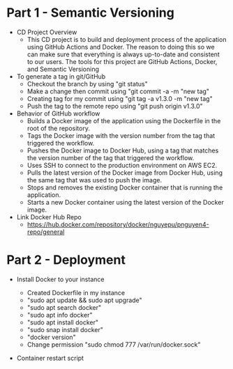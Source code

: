 # Part 1 - Semantic Versioning 
- CD Project Overview 
    - This CD project is to build and deployment process of the application using GitHub Actions and Docker. The reason to doing this so we can make sure that everything is always up-to-date and consistent to our users. The tools for this project are GitHub Actions, Docker, and Semantic Versioning
- To generate a tag in git/GitHub
    - Checkout the branch by using "git status"
    - Make a change then commit using "git commit -a -m "new tag"
    - Creating tag for my commit using "git tag -a v1.3.0 -m "new tag"
    - Push the tag to the remote repo using "git push origin v1.3.0"
- Behavior of GitHub workflow
    - Builds a Docker image of the application using the Dockerfile in the root of the repository.
    - Tags the Docker image with the version number from the tag that triggered the workflow.
    - Pushes the Docker image to Docker Hub, using a tag that matches the version number of the tag that triggered the workflow.
    - Uses SSH to connect to the production environment on AWS EC2.
    - Pulls the latest version of the Docker image from Docker Hub, using the same tag that was used to push the image.
    - Stops and removes the existing Docker container that is running the application.
    - Starts a new Docker container using the latest version of the Docker image.
- Link Docker Hub Repo
    - https://hub.docker.com/repository/docker/nguyepu/pnguyen4-repo/general    


# Part 2 - Deployment
- Install Docker to your instance
    - Created Dockerfile in my instance
    - "sudo apt update && sudo apt upgrade"
    - "sudo apt search docker"
    - "sudo apt info docker"
    - "sudo apt install docker"
    - "sudo snap install docker" 
    - "docker version"
    - Change permission "sudo chmod 777 /var/run/docker.sock"

- Container restart script